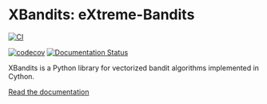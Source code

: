 # XBandits: eXtreme-Bandits


[![CI](https://github.com/jialinyi94/xbandits/actions/workflows/ci.yml/badge.svg)](https://github.com/jialinyi94/xbandits/actions/workflows/ci.yml)
<!-- [![Python Versions](https://img.shields.io/pypi/pyversions/xbandits)](https://pypi.org/project/xbandits/) -->
<!-- [![PyPI version](https://badge.fury.io/py/xbandits.svg)](https://badge.fury.io/py/xbandits) -->
[![codecov](https://codecov.io/gh/jialinyi94/xbandits/branch/main/graph/badge.svg)](https://codecov.io/gh/jialinyi94/xbandits)
[![Documentation Status](https://readthedocs.org/projects/xbandits/badge/?version=latest)](https://xbandits.readthedocs.io/en/latest/?badge=latest)

XBandits is a Python library for vectorized bandit algorithms implemented in Cython.

[Read the documentation](https://xbandits.readthedocs.io)